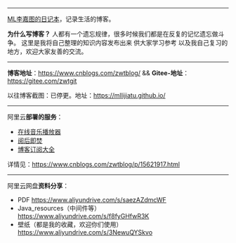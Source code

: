 ------

[ML李嘉图的日记本](http://47.100.252.149:8090/)，记录生活的博客。

**为什么写博客？**
人都有一个遗忘规律，很多时候我们都是在反复的记忆遗忘做斗争。
这里是我将自己整理的知识内容发布出来  供大家学习参考  以及我自己复习的地方，欢迎大家友善的交流。

------


**博客地址**：https://www.cnblogs.com/zwtblog/   &&  **Gitee-地址**：https://gitee.com/zwtgit    

以往博客截图：已停更。地址：https://mllijiatu.github.io/

------

阿里云**部署的服务**：

- [在线音乐播放器](http://47.100.252.149:264/)
- [阅后即焚](http://47.100.252.149:3000/)
- [博客订阅大全](http://47.100.252.149)

详情见：https://www.cnblogs.com/zwtblog/p/15621917.html

------

阿里云网盘**资料分享**：

- PDF https://www.aliyundrive.com/s/saezAZdmcWF
- Java_resources（中间件等）https://www.aliyundrive.com/s/f8fyGHfwR3K
- 壁纸（都是我的收藏，欢迎你们使用） https://www.aliyundrive.com/s/3NewuQYSkvo

